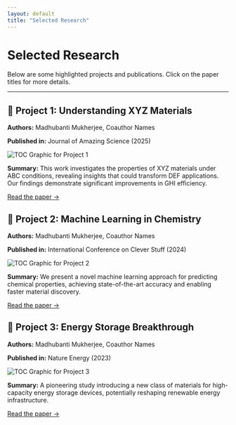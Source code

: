 ```yaml
---
layout: default
title: "Selected Research"
---
```


# Selected Research

Below are some highlighted projects and publications. Click on the paper titles for more details.

---

<div class="research-item">
<h2>📄 Project 1: Understanding XYZ Materials</h2>
<p><strong>Authors:</strong> Madhubanti Mukherjee, Coauthor Names</p>
<p><strong>Published in:</strong> Journal of Amazing Science (2025)</p>

<img src="{{ '/assets/toc-paper1.jpg' | relative_url }}" alt="TOC Graphic for Project 1">

<p><strong>Summary:</strong> This work investigates the properties of XYZ materials under ABC conditions, revealing insights that could transform DEF applications. Our findings demonstrate significant improvements in GHI efficiency.</p>

<p><a href="https://doi.org/your-doi-link" target="_blank">Read the paper →</a></p>
</div>

<div class="research-item">
<h2>📄 Project 2: Machine Learning in Chemistry</h2>
<p><strong>Authors:</strong> Madhubanti Mukherjee, Coauthor Names</p>
<p><strong>Published in:</strong> International Conference on Clever Stuff (2024)</p>

<img src="{{ '/assets/toc-paper2.jpg' | relative_url }}" alt="TOC Graphic for Project 2">

<p><strong>Summary:</strong> We present a novel machine learning approach for predicting chemical properties, achieving state-of-the-art accuracy and enabling faster material discovery.</p>

<p><a href="https://doi.org/your-doi-link" target="_blank">Read the paper →</a></p>
</div>

<div class="research-item">
<h2>📄 Project 3: Energy Storage Breakthrough</h2>
<p><strong>Authors:</strong> Madhubanti Mukherjee, Coauthor Names</p>
<p><strong>Published in:</strong> Nature Energy (2023)</p>

<img src="{{ '/assets/toc-paper3.jpg' | relative_url }}" alt="TOC Graphic for Project 3">

<p><strong>Summary:</strong> A pioneering study introducing a new class of materials for high-capacity energy storage devices, potentially reshaping renewable energy infrastructure.</p>

<p><a href="https://doi.org/your-doi-link" target="_blank">Read the paper →</a></p>
</div>
